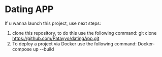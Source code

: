 ﻿# Dating APP


If u wanna launch this project, use next steps:
1. clone this repository, to do this use the following command: git clone https://github.com/Patayyo/datingApp.git
2. To deploy a project via Docker use the following command: Docker-compose up --build
